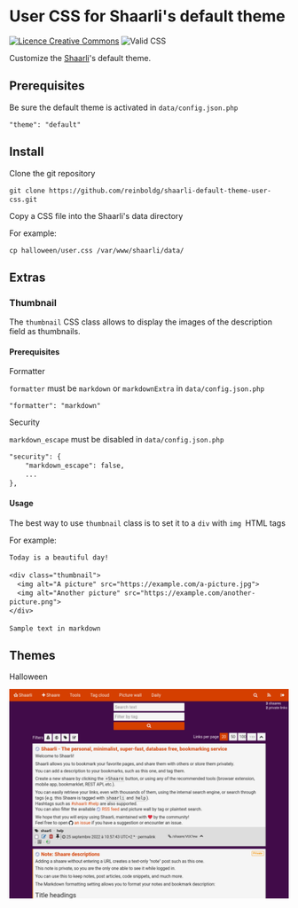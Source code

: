 # User CSS for Shaarli's default theme

[![Licence Creative Commons](https://i.creativecommons.org/l/by/4.0/88x31.png)](http://creativecommons.org/licenses/by/4.0/)
![Valid CSS](https://jigsaw.w3.org/css-validator/images/vcss)

Customize the [Shaarli](https://github.com/shaarli/Shaarli)'s default theme.

## Prerequisites

Be sure the default theme is activated in `data/config.json.php`

    "theme": "default"

## Install

Clone the git repository

    git clone https://github.com/reinboldg/shaarli-default-theme-user-css.git

Copy a CSS file into the Shaarli's data directory

For example:

    cp halloween/user.css /var/www/shaarli/data/

## Extras

### Thumbnail

The `thumbnail` CSS class allows to display the images of the description field as thumbnails.

#### Prerequisites

Formatter

`formatter` must be `markdown` or `markdownExtra` in `data/config.json.php`

    "formatter": "markdown"

Security

`markdown_escape` must be disabled in `data/config.json.php`

    "security": {
        "markdown_escape": false,
        ...
    },

#### Usage

The best way to use `thumbnail` class is to set it to a `div` with `img `HTML tags

For example:

    Today is a beautiful day!
    
    <div class="thumbnail">
      <img alt="A picture" src="https://example.com/a-picture.jpg">
      <img alt="Another picture" src="https://example.com/another-picture.png">
    </div>
    
    Sample text in markdown

## Themes

Halloween

![](halloween/screenshot.jpg)
